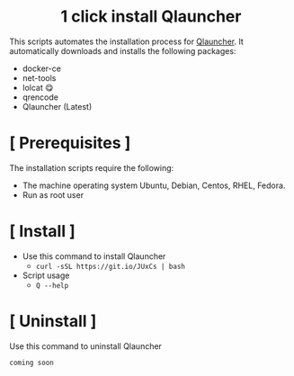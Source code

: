 <h1 align="center">1 click install Qlauncher</h1>

This scripts automates the installation process for [Qlauncher](https://github.com/poseidon-network/qlauncher-linux).
It automatically downloads and installs the following packages:

* docker-ce
* net-tools
* lolcat 😋
* qrencode
* Qlauncher (Latest)

# [ Prerequisites ]
The installation scripts require the following:

* The machine operating system Ubuntu, Debian, Centos, RHEL, Fedora.
* Run as root user

# [ Install ]
* Use this command to install Qlauncher
	* `curl -sSL https://git.io/JUxCs | bash`
* Script usage
	* `Q --help`

# [ Uninstall ]

Use this command to uninstall Qlauncher
```
coming soon
```
